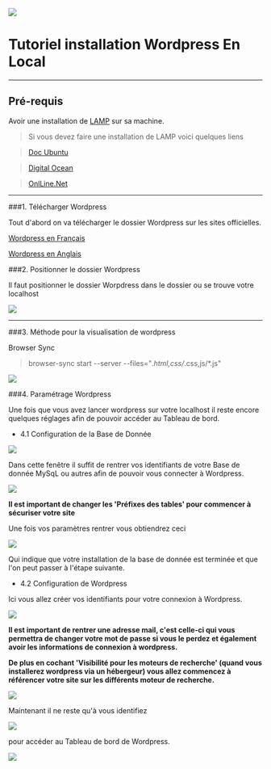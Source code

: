 ![](http://jeromemouly.com/wp-content/uploads/2016/03/svgporn-wordpress-2.png) 

# Tutoriel installation Wordpress En Local

----

## Pré-requis

Avoir une installation de [LAMP](https://doc.ubuntu-fr.org/lamp) sur sa machine.

> Si vous devez faire une installation de LAMP voici quelques liens 

> [Doc Ubuntu](https://doc.ubuntu-fr.org/lamp)

> [Digital Ocean](https://www.digitalocean.com/community/tutorials/how-to-install-linux-apache-mysql-php-lamp-stack-on-ubuntu-14-04)

> [OnlLine.Net](https://documentation.online.net/fr/serveur-dedie/tutoriel/installation-solution-lamp_apache-php-mysql)

----

###1. Télécharger Wordpress

Tout d'abord on va télécharger le dossier Wordpress sur les sites officielles.

[Wordpress en Français](https://fr.wordpress.org/)

[Wordpress en Anglais](https://wordpress.org/)


###2. Positionner le dossier Wordpress

Il faut positionner le dossier Worpdress dans le dossier ou se trouve votre localhost

![](http://jeromemouly.com/wp-content/uploads/2016/03/dossier-wordpress.png) 


----

###3. Méthode pour la visualisation de wordpress

Browser Sync

> browser-sync start --server --files="*.html,css/*.css,js/*.js"


![](http://jeromemouly.com/wp-content/uploads/2016/03/console.png)


###4.  Paramétrage Wordpress

Une fois que vous avez lancer wordpress sur votre localhost il reste encore quelques réglages afin de pouvoir accéder au Tableau de bord.


   * 4.1 Configuration de la Base de Donnée

![](http://jeromemouly.com/wp-content/uploads/2016/03/install-word.png)

Dans cette fenêtre il suffit de rentrer vos identifiants de votre Base de donnée MySqL ou autres afin de pouvoir vous connecter à Wordpress.

![](http://jeromemouly.com/wp-content/uploads/2016/03/install-Data.png)

__Il est important de changer les 'Préfixes des tables' pour commencer à sécuriser votre site__

Une fois vos paramètres rentrer vous obtiendrez ceci

![](http://jeromemouly.com/wp-content/uploads/2016/03/install-reussi.png)

Qui indique que votre installation de la base de donnée est terminée et que l'on peut passer à l'étape suivante.

   * 4.2 Configuration de Wordpress

Ici vous allez créer vos identifiants pour votre connexion à Wordpress.

![](http://jeromemouly.com/wp-content/uploads/2016/03/config-wordpress.png)

__Il est important de rentrer une adresse mail, c'est celle-ci qui vous permettra de changer votre mot de passe si vous le perdez et également avoir les informations de connexion à wordpress.__

__De plus en cochant 'Visibilité pour les moteurs de recherche' (quand vous installerez wordpress via un hébergeur) vous allez commencez à référencer votre site sur les différents moteur de recherche.__

![](http://jeromemouly.com/wp-content/uploads/2016/03/ident-word.png)

Maintenant il ne reste qu'à vous identifiez

![](http://jeromemouly.com/wp-content/uploads/2016/03/connexion-word.png)

 pour accéder au Tableau de bord de Wordpress.

![](http://jeromemouly.com/wp-content/uploads/2016/03/Dashboard.png)

  